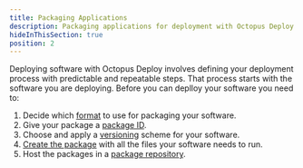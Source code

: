 ```yaml
---
title: Packaging Applications
description: Packaging applications for deployment with Octopus Deploy.
hideInThisSection: true
position: 2
---
```


Deploying software with Octopus Deploy involves defining your deployment process with predictable and repeatable steps. That process starts with the software you are deploying. Before you can deplloy your software you need to:

1. Decide which [format](/docs/packaging-applications/supported-packages.md) to use for packaging your software.
1. Give your package a [package ID](/docs/packaging-applications/package-id.md).
1. Choose and apply a [versioning](/docs/packaging-applications/versioning-in-octopus-deploy.md) scheme for your software.
1. [Create the package](/docs/packaging-applications/creating-packages/index.md) with all the files your software needs to run.
1. Host the packages in a [package repository](/docs/packaging-applications/package-repositories/index.md).
